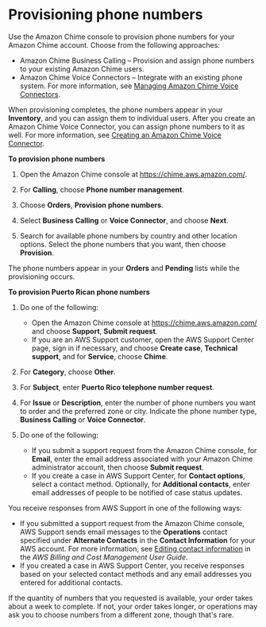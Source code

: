 # Provisioning phone numbers<a name="provision-phone"></a>

Use the Amazon Chime console to provision phone numbers for your Amazon Chime account\. Choose from the following approaches: 
+ Amazon Chime Business Calling – Provision and assign phone numbers to your existing Amazon Chime users\.
+ Amazon Chime Voice Connectors – Integrate with an existing phone system\. For more information, see [Managing Amazon Chime Voice Connectors](voice-connectors.md)\.

When provisioning completes, the phone numbers appear in your **Inventory**, and you can assign them to individual users\. After you create an Amazon Chime Voice Connector, you can assign phone numbers to it as well\. For more information, see [Creating an Amazon Chime Voice Connector](create-voicecon.md)\.

**To provision phone numbers**

1. Open the Amazon Chime console at [https://chime\.aws\.amazon\.com/](https://chime.aws.amazon.com)\.

1. For **Calling**, choose **Phone number management**\.

1. Choose **Orders**, **Provision phone numbers**\.

1. Select **Business Calling** or **Voice Connector**, and choose **Next**\.

1. Search for available phone numbers by country and other location options\. Select the phone numbers that you want, then choose **Provision**\.

The phone numbers appear in your **Orders** and **Pending** lists while the provisioning occurs\. 

**To provision Puerto Rican phone numbers**

1. Do one of the following:
   + Open the Amazon Chime console at [https://chime\.aws\.amazon\.com/](https://chime.aws.amazon.com) and choose **Support**, **Submit request**\.
   + If you are an AWS Support customer, open the AWS Support Center page, sign in if necessary, and choose **Create case**, **Technical support**, and for **Service**, choose **Chime**\.

1. For **Category**, choose **Other**\.

1. For **Subject**, enter **Puerto Rico telephone number request**\.

1. For **Issue** or **Description**, enter the number of phone numbers you want to order and the preferred zone or city\. Indicate the phone number type, **Business Calling** or **Voice Connector**\.

1. Do one of the following:
   + If you submit a support request from the Amazon Chime console, for **Email**, enter the email address associated with your Amazon Chime administrator account, then choose **Submit request**\.
   + If you create a case in AWS Support Center, for **Contact options**, select a contact method\. Optionally, for **Additional contacts**, enter email addresses of people to be notified of case status updates\.

You receive responses from AWS Support in one of the following ways:
+ If you submitted a support request from the Amazon Chime console, AWS Support sends email messages to the **Operations** contact specified under **Alternate Contacts** in the **Contact Information** for your AWS account\. For more information, see [Editing contact information](https://docs.aws.amazon.com/awsaccountbilling/latest/aboutv2/manage-account-payment.html#manage-account-payment-edit-contacts) in the *AWS Billing and Cost Management User Guide*\.
+ If you created a case in AWS Support Center, you receive responses based on your selected contact methods and any email addresses you entered for additional contacts\.

If the quantity of numbers that you requested is available, your order takes about a week to complete\. If not, your order takes longer, or operations may ask you to choose numbers from a different zone, though that's rare\. 